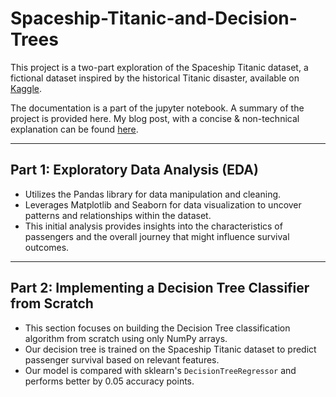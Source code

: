 # Spaceship-Titanic-and-Decision-Trees

This project is a two-part exploration of the Spaceship Titanic dataset, a fictional dataset inspired by the historical Titanic disaster, available on [Kaggle](https://www.kaggle.com/c/spaceship-titanic).

The documentation is a part of the jupyter notebook. A summary of the project is provided here. My blog post, with a concise & non-technical explanation can be found [here](https://medium.com/@sriramthinksaboutthings/spaceship-titanic-decision-trees-518c5bb6b679).

---

## Part 1: Exploratory Data Analysis (EDA)

- Utilizes the Pandas library for data manipulation and cleaning.
- Leverages Matplotlib and Seaborn for data visualization to uncover patterns and relationships within the dataset.
- This initial analysis provides insights into the characteristics of passengers and the overall journey that might influence survival outcomes.

---

## Part 2: Implementing a Decision Tree Classifier from Scratch

- This section focuses on building the Decision Tree classification algorithm from scratch using only NumPy arrays.
- Our decision tree is trained on the Spaceship Titanic dataset to predict passenger survival based on relevant features.
- Our model is compared with sklearn's `DecisionTreeRegressor` and performs better by 0.05 accuracy points. 
  
